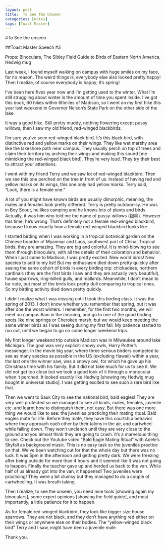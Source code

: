 ```yaml
---
layout: post
title:  To See the Unseen
categories: [notes]
tags: [Toast Master]
---
```


#To See the unseen
##Toast Master Speech #3
Props: Binoculars, The Sibley Field Guide to Birds of Eastern North America, Hedwig mug<p>Last week, I found myself walking on campus with huge smiles on my face, for no reason. The weird things is, everybody else also looked pretty happy! Then I realize, of course everybody is happy; it’s spring!<p>
<p>I’ve been here fives year now and I’m getting used to the winter. What I’m still struggling about winter is the amount of time you spent inside. I’ve got this book, 60 hikes within 60miles of Madison, so I went on my first hike this year last weekend in Governor Nelson’s State Park on the other side of the lake.<p>
<p>It was a good hike. Still pretty muddy, nothing flowering except pussy willows, then I saw my old friend, red-winged blackbirds.<p>

<p>I’m sure you’ve seen red-winged black bird. It’s this black bird, with distinctive red and yellow marks on their wings. They like wet marshy area like the lakeshore path near campus. They usually perch on top of trees and claim their territory by arching their wings and making this sound [me mimicking the red-winged black bird]. They’re very loud. They try their best to attract your attentions.<p>
<p>I went with my friend Terry and we saw lot of red-winged blackbird. Then we see this one perched on the tree in front of us. Instead of having red and yellow marks on its wings, this one only had yellow marks. Terry said, “Look, there is a female one.”<p>
<p>A lot of you might have known birds are usually dimorphic, meaning, the males and females look pretty different. Terry is pretty outdoor-sy. He was in Boy Scout, he likes camping and he knows lots of plants and birds. Actually, it was him who told me the name of pussy-willows (银柳). However this time, he’s wrong. That’s definitely not a female red-winged blackbird, because I know exactly how a female red-winged blackbird looks like.<p><p>I started birding when I was working in a tropical botanical garden on the Chinese boarder of Myanmar and Laos, southwest part of China. Tropical birds, they are amazing. They are big and colorful. It is mind-blowing to see them through binoculars, with all the details of their coloration and behavior. When I just came to Madison, I was pretty excited. New world birds! New species to add to my list! But my enthusiasm died down pretty quickly after seeing the same cohort of birds in every birding trip: chickadees, northern cardinals (they are the first birds I saw and they are actually very beautiful), house sparrows, ring-billed gulls, and mallards. Meanwhile, I don’t mean to be rude, but most of the birds look pretty dull comparing to tropical ones. So my birding activity died down pretty quickly.<p><p>I didn’t realize what I was missing until I took this birding class. It was the spring of 2013. I don’t know whether you remember that spring, but it was after one the worst winters. I remember, for the first two months, we will meet on campus 6am in the morning, and go to one of the good birding spots like nine springs or Cherokee marsh, but we would keep meeting the same winter birds as I was seeing during my first fall. My patience started to run out, until we began to go on some longer weekend trips.<p><p>My first longer weekend trip outside Madison was in Milwaukee around lake Michigan. The goal was very explicit: snowy owls, Harry Potter’s messenger. In the movie big year, where three serious birders competed to see as many species as possible in the US (excluding Hawaii) within a year, the last one the winner saw, was a snowy owl, for which he gave up his Christmas time with his family. But it did not take much for us to see it. We did not get too close but we took a good look of it through a monocular when it perched. It looked exactly like Hedwig [showing my Hedwig mug bought in universal studio]. I was getting excited to see such a rare bird like that.<p><p>Then we went to Sauk City to see the national bird, bald eagles! They are very well protected so we managed to see all kinds, males, females, juvenile etc. and learnt how to distinguish them, not easy. But there was one more thing we would like to see: the juveniles practicing their mating ritual. Bald eagles mate for life. Before they mate, they have this courtship behavior where they approach each other by their talons in the air, and cartwheel while falling down. They won’t unclench until they are very close to the ground and you almost think they are going to crash. It’s a marvelous thing to see. Check out the Youtube video “Bald Eagle Mating Ritual” with Adele’s Skyfall as background music. This is no easy task so the juveniles practice on that. We’ve been watching out for that the whole day but there was no luck. It was 5pm in the afternoon and getting pretty dark. We were freezing after being outside for more than 4 hours and it seemed like it was not going to happen. Finally the teacher gave up and herded us back to the van. While half of us already got into the van, it happened! Two juveniles were practicing! They were a bit clumsy but they managed to do a couple of cartwheeling. It was breath taking.<p> <p>Then I realize, to see the unseen, you need nice tools [showing again my binoculars], some expert opinions [showing the field guide], and most importantly, a little patience for it to happen.<p><p>As for female red-winged blackbird, they look like bigger size house sparrows. They are not black, and they don’t have anything red either on their wings or anywhere else on their bodies. The “yellow-winged black bird” Terry and I saw, might have been a juvenile male.<p>  <p>Thank you.<p>